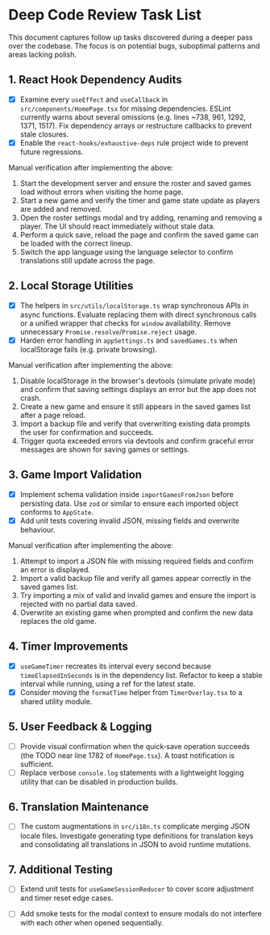 # Deep Code Review Task List

This document captures follow up tasks discovered during a deeper pass over the codebase. The focus is on potential bugs, suboptimal patterns and areas lacking polish.

## 1. React Hook Dependency Audits
- [x] Examine every `useEffect` and `useCallback` in `src/components/HomePage.tsx` for missing dependencies. ESLint currently warns about several omissions (e.g. lines ~738, 961, 1292, 1371, 1517). Fix dependency arrays or restructure callbacks to prevent stale closures.
- [x] Enable the `react-hooks/exhaustive-deps` rule project wide to prevent future regressions.

Manual verification after implementing the above:
  1. Start the development server and ensure the roster and saved games load without errors when visiting the home page.
  2. Start a new game and verify the timer and game state update as players are added and removed.
  3. Open the roster settings modal and try adding, renaming and removing a player. The UI should react immediately without stale data.
  4. Perform a quick save, reload the page and confirm the saved game can be loaded with the correct lineup.
  5. Switch the app language using the language selector to confirm translations still update across the page.

## 2. Local Storage Utilities
- [x] The helpers in `src/utils/localStorage.ts` wrap synchronous APIs in async functions. Evaluate replacing them with direct synchronous calls or a unified wrapper that checks for `window` availability. Remove unnecessary `Promise.resolve`/`Promise.reject` usage.
- [x] Harden error handling in `appSettings.ts` and `savedGames.ts` when localStorage fails (e.g. private browsing).

Manual verification after implementing the above:
  1. Disable localStorage in the browser's devtools (simulate private mode) and confirm that saving settings displays an error but the app does not crash.
  2. Create a new game and ensure it still appears in the saved games list after a page reload.
  3. Import a backup file and verify that overwriting existing data prompts the user for confirmation and succeeds.
  4. Trigger quota exceeded errors via devtools and confirm graceful error messages are shown for saving games or settings.

## 3. Game Import Validation
- [x] Implement schema validation inside `importGamesFromJson` before persisting data. Use `zod` or similar to ensure each imported object conforms to `AppState`.
- [x] Add unit tests covering invalid JSON, missing fields and overwrite behaviour.

Manual verification after implementing the above:
  1. Attempt to import a JSON file with missing required fields and confirm an error is displayed.
  2. Import a valid backup file and verify all games appear correctly in the saved games list.
  3. Try importing a mix of valid and invalid games and ensure the import is rejected with no partial data saved.
  4. Overwrite an existing game when prompted and confirm the new data replaces the old game.

## 4. Timer Improvements
- [x] `useGameTimer` recreates its interval every second because `timeElapsedInSeconds` is in the dependency list. Refactor to keep a stable interval while running, using a ref for the latest state.
- [x] Consider moving the `formatTime` helper from `TimerOverlay.tsx` to a shared utility module.

## 5. User Feedback & Logging
- [ ] Provide visual confirmation when the quick‑save operation succeeds (the TODO near line 1782 of `HomePage.tsx`). A toast notification is sufficient.
- [ ] Replace verbose `console.log` statements with a lightweight logging utility that can be disabled in production builds.

## 6. Translation Maintenance
- [ ] The custom augmentations in `src/i18n.ts` complicate merging JSON locale files. Investigate generating type definitions for translation keys and consolidating all translations in JSON to avoid runtime mutations.

## 7. Additional Testing
- [ ] Extend unit tests for `useGameSessionReducer` to cover score adjustment and timer reset edge cases.
- [ ] Add smoke tests for the modal context to ensure modals do not interfere with each other when opened sequentially.

